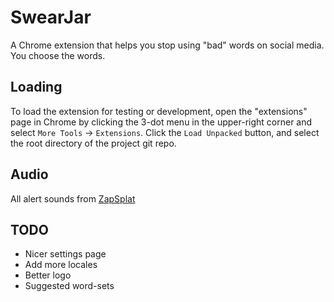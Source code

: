 SwearJar
========

A Chrome extension that helps you stop using "bad" words on social media. You choose the words.


Loading
-------

To load the extension for testing or development, open the "extensions" page in Chrome by clicking the 3-dot menu in 
the upper-right corner and select `More Tools` -> `Extensions`. Click the `Load Unpacked` button, and select the
root directory of the project git repo.


Audio
-----

All alert sounds from [ZapSplat](https://www.zapsplat.com)


TODO
----

- Nicer settings page
- Add more locales
- Better logo
- Suggested word-sets